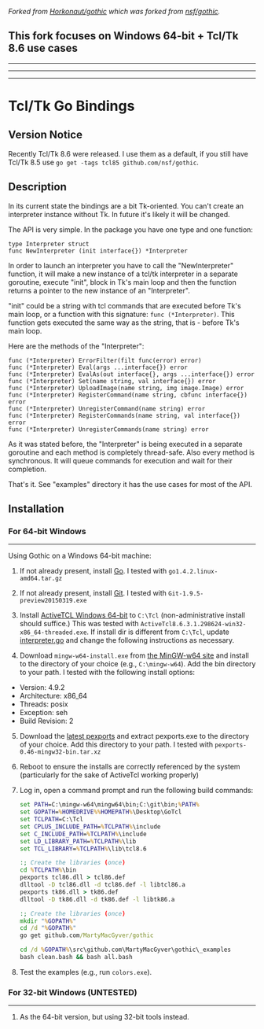 *Forked from [Horkonaut/gothic](https://github.com/Horkonaut/gothic) which was forked from [nsf/gothic](https://github.com/nsf/gothic).*

## This fork focuses on Windows 64-bit + Tcl/Tk 8.6 use cases

----------
----------
----------

# Tcl/Tk Go Bindings

## Version Notice

Recently Tcl/Tk 8.6 were released. I use them as a default, if you still have
Tcl/Tk 8.5 use `go get -tags tcl85 github.com/nsf/gothic`.

## Description

In its current state the bindings are a bit Tk-oriented. You can't create an
interpreter instance without Tk. In future it's likely it will be changed.

The API is very simple. In the package you have one type and one function:
```
type Interpreter struct
func NewInterpreter (init interface{}) *Interpreter
```
In order to launch an interpreter you have to call the "NewInterpreter"
function, it will make a new instance of a tcl/tk interpreter in a separate
goroutine, execute "init", block in Tk's main loop and then the function
returns a pointer to the new instance of an "Interpreter".

"init" could be a string with tcl commands that are executed before Tk's main
loop, or a function with this signature: `func (*Interpreter)`. This function
gets executed the same way as the string, that is - before Tk's main loop.

Here are the methods of the "Interpreter":

```
func (*Interpreter) ErrorFilter(filt func(error) error)
func (*Interpreter) Eval(args ...interface{}) error
func (*Interpreter) EvalAs(out interface{}, args ...interface{}) error
func (*Interpreter) Set(name string, val interface{}) error
func (*Interpreter) UploadImage(name string, img image.Image) error
func (*Interpreter) RegisterCommand(name string, cbfunc interface{}) error
func (*Interpreter) UnregisterCommand(name string) error
func (*Interpreter) RegisterCommands(name string, val interface{}) error
func (*Interpreter) UnregisterCommands(name string) error
```

As it was stated before, the "Interpreter" is being executed in a separate
goroutine and each method is completely thread-safe. Also every method is
synchronous. It will queue commands for execution and wait for their
completion.

That's it. See "examples" directory it has the use cases for most of the API.

## Installation

### For 64-bit Windows
------------------

Using Gothic on a Windows 64-bit machine:

1. If not already present, install [Go](https://golang.org/dl/). I tested with `go1.4.2.linux-amd64.tar.gz`

2. If not already present, install [Git](https://msysgit.github.io/). I tested with `Git-1.9.5-preview20150319.exe`

3. Install [ActiveTCL Windows 64-bit](http://www.activestate.com/activetcl/downloads) to `C:\Tcl` (non-administrative install should suffice.)
This was tested with `ActiveTcl8.6.3.1.298624-win32-x86_64-threaded.exe`. If install dir is different from `C:\Tcl`, update [interpreter.go](https://github.com/Horkonaut/gothic/blob/master/interpreter.go) and change the following instructions as necessary.

4. Download `mingw-w64-install.exe` from [the MinGW-w64 site](http://sourceforge.net/projects/mingw-w64/) and install to the directory of your choice (e.g., `C:\mingw-w64`). Add the bin directory to your path. I tested with the following install options:
 * Version: 4.9.2
 * Architecture: x86_64
 * Threads: posix
 * Exception: seh
 * Build Revision: 2

5. Download the [latest pexports](http://sourceforge.net/projects/mingw/files/MinGW/Extension/pexports/) and extract pexports.exe to the directory of your choice. Add this directory to your path. I tested with `pexports-0.46-mingw32-bin.tar.xz`

6. Reboot to ensure the installs are correctly referenced by the system (particularly for the sake of ActiveTcl working properly)

7. Log in, open a command prompt and run the following build commands:
	```cmd
	set PATH=C:\mingw-w64\mingw64\bin;C:\git\bin;%PATH%
	set GOPATH=%HOMEDRIVE%%HOMEPATH%\Desktop\GoTcl
	set TCLPATH=C:\Tcl
	set CPLUS_INCLUDE_PATH=%TCLPATH%\include
	set C_INCLUDE_PATH=%TCLPATH%\include
	set LD_LIBRARY_PATH=%TCLPATH%\lib
	set TCL_LIBRARY=%TCLPATH%\lib\tcl8.6
	
	:; Create the libraries (once)
	cd %TCLPATH%\bin
	pexports tcl86.dll > tcl86.def
	dlltool -D tcl86.dll -d tcl86.def -l libtcl86.a
	pexports tk86.dll > tk86.def
	dlltool -D tk86.dll -d tk86.def -l libtk86.a
	
	:; Create the libraries (once)
	mkdir "%GOPATH%"
	cd /d "%GOPATH%"
	go get github.com/MartyMacGyver/gothic
	
	cd /d %GOPATH%\src\github.com\MartyMacGyver\gothic\_examples
	bash clean.bash && bash all.bash
	```

8. Test the examples (e.g., run `colors.exe`).

### For 32-bit Windows (UNTESTED)
------------------
1. As the 64-bit version, but using 32-bit tools instead.
